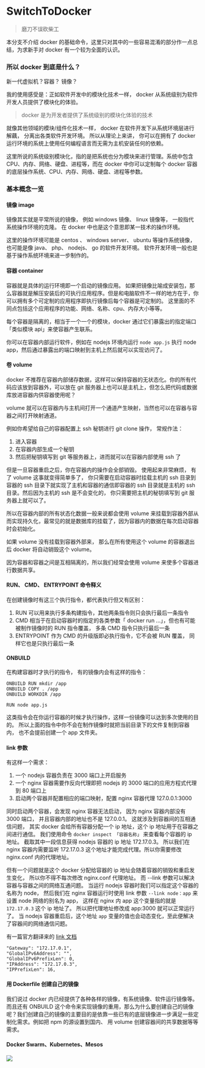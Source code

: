 # SwitchToDocker
> 磨刀不误砍柴工

本分支不介绍 docker 的基础命令，这里只对其中的一些容易混淆的部分作一点总结，为求新手对 docker 有一个较为全面的认识。

### 所以 docker 到底是什么？

新一代虚拟机？容器？ 镜像？

我的使用感受是：正如软件开发中的模块化技术一样， docker 从系统级别为软件开发人员提供了模块化的体验。

> docker 是为开发者提供了系统级别的模块化体验的技术

就像其他领域的模块/组件化技术一样， docker 在软件开发下从系统环境层进行解藕， 分离出各类软件开发环境。 所以从理论上来讲， 你可以在拥有了 docker 运行环境的系统上使用任何编程语言而无需为主机安装任何的依赖。

这里所说的系统级别模块化，指的是把系统也分为模块来进行管理。系统中包含 CPU、内存、网络、硬盘、进程等，而在 docker 中你可以定制每个 docker 容器的底层操作系统、CPU、内存、网络、硬盘、进程等参数。

### 基本概念一览

#### 镜像 image

镜像其实就是平常所说的镜像， 例如 windows 镜像、 linux 镜像等， 一般指代系统操作环境的克隆。 在 docker 中也是这个意思即某一技术的操作环境。

这里的操作环境可能是 centos 、 windows server、 ubuntu 等操作系统镜像，也可能是像 java、 php、 nodejs、 go 的软件开发环境。 软件开发环境一般也是基于操作系统环境来进一步制作的。


#### 容器 container

容器就是具体的运行环境即一个启动的镜像应用。 如果把镜像比喻成安装包，那么容器就是解压安装后的可执行应用程序。但是和电脑软件不一样的地方在于，你可以拥有多个可定制的应用程序即执行镜像后每个容器是可定制的。 这里面的不同点包括这个应用程序的功能、网络、名称、cpu、内存大小等等。

每个容器是隔离的，相当于一个一个的模块，docker 通过它们暴露出的指定端口「类似模块 api」来使容器产生联系。

你可以在容器内部运行软件，例如在 nodejs 环境内运行 `node app.js` 执行 node app，然后通过暴露出的端口映射到主机上然后就可以实现访问了。


#### 卷 volume

docker 不推荐在容器内部储存数据，这样可以保持容器的无状态化。你的所有代码应该放到容器外，可以放在 git 服务器上也可以是主机上，但怎么把代码或数据库放进容器内供容器使用呢？

volume 就可以在容器内与主机间打开一个通道产生映射，当然也可以在容器与容器之间打开映射通道。

例如你希望给自己的容器配置上 ssh 秘钥进行 git clone 操作， 常规作法：
1. 进入容器
1. 在容器内部生成一个秘钥
1. 然后把秘钥填写到 git 等服务器上，进而就可以在容器内部使用 ssh 了

但是一旦容器重启之后，你在容器内的操作会全部销毁。 使用起来非常麻烦， 有了 volume 这事就变得简单多了， 你只需要在启动容器时挂载主机的 ssh 目录到容器的 ssh 目录下就实现了主机和容器的通信即容器的 ssh 目录就是主机的 ssh 目录。然后因为主机的 ssh 是不会变化的， 你只需要把主机的秘钥填写到 git 服务器上就可以了。

所以在容器内部的所有状态化数据一般来说都会使用 volume 来挂载到容器外部从而实现持久化，最常见的就是数据库的挂载了，因为容器内的数据在每次启动容器时会初始化。

如果 volume 没有挂载到容器外部来， 那么在所有使用这个 volume 的容器退出后 docker 将自动销毁这个 volume。

因为容器和容器之间是互相隔离的，所以我们经常会使用 volume 来使多个容器进行数据共享。

#### RUN、 CMD、 ENTRYPOINT 命令释义

在创建镜像时有这三个执行指令，都代表执行但又有区别：

1. RUN 可以用来执行多条构建指令，其他两条指令则只会执行最后一条指令
1. CMD 相当于在启动容器时的指定的各类参数「 docker run ...」，但也有可能被制作镜像时的 RUN 指令覆盖， 多条 CMD 指令只执行最后一条
1. ENTRYPOINT 作为 CMD 的升级版即必执行指令，它不会被 RUN 覆盖， 同样它也是只执行最后一条

#### ONBUILD

在构建容器时才执行的指令， 有的镜像内会有这样的指令：

````
ONBUILD RUN mkdir /app
ONBUILD COPY . /app
ONBUILD WORKDIR /app

RUN node app.js
````

这类指令会在你运行容器的时候才执行操作，这样一份镜像可以达到多次使用的目的。 所以上面的指令中你不会在制作镜像时就把当前目录下的文件复制到容器内， 也不会提前创建一个 app 文件夹。

#### link 参数

有这样一个需求：
1. 一个 nodejs 容器负责在 3000 端口上开启服务
1. 一个 nginx 容器需要作反向代理即把 nodejs 的 3000 端口的应用方程式代理到 80 端口上
1. 启动两个容器并配置相应的端口映射，配置 nginx 容器代理 127.0.0.1:3000

同时启动两个容器，会发现 nginx 容器无法启动， 因为 nginx 容器内部没有 3000 端口， 并且容器内部的地址也不是 127.0.0.1。 这就涉及到容器间的互相通信问题， 其实 docker 会给所有容器分配一个 ip 地址，这个 ip 地址用于在容器之间进行通信。 我们使用命令 `docker inspect 「容器名称」` 来查看每个容器的 ip 地址。 截取其中一段信息获得 nodejs 容器的 ip 地址 172.17.0.3。 所以我们在 nginx 容器内需要监听 172.17.0.3 这个地址才能完成代理。所以你需要修改 nginx.conf 内的代理地址。

但有一个问题就是这个 docker 分配给容器的 ip 地址会随着容器的销毁和重启发生变化， 所以你不得不每次修改 nginx.conf 代理地址。 而 --link 参数可以解决容器与容器之间的网络互通问题。 当运行 nodejs 容器时我们可以指定这个容器的名称为 node， 然后我们在 nginx 容器运行时使用 link 参数 `--link node：app` 来设置 node 网络的别名为 app， 这样在 nginx 内 app 这个变量指的就是 `172.17.0.3` 这个 ip 地址了。 所以把代理地址修改成 app:3000 就可以正常运行了。 当 nodejs 容器重启后，这个地址 `app` 变量的值也会动态变化，至此便解决了容器间的网络通信问题。

有一篇官方翻译来的 [link 文档](https://kevinguo.me/2017/07/06/Docker-links/)


````
"Gateway": "172.17.0.1",
"GlobalIPv6Address": "",
"GlobalIPv6PrefixLen": 0,
"IPAddress": "172.17.0.3",
"IPPrefixLen": 16,
````

#### 用 Dockerfile 创建自己的镜像

我们说过 docker 内已经提供了各种各样的镜像，有系统镜像、软件运行镜像等。而且还有 ONBUILD 这个命令来实现镜像的重用，那么为什么要创建自己的镜像呢？我们创建自己的镜像的主要目的是依靠一些已有的底层镜像进一步满足一些定制化需求。例如把 npm 的源设置到国内、 用 volume 创建容器间的共享数据等等需求。


#### Docker Swarm、Kubernetes、Mesos

![](https://cdn-images-1.medium.com/max/1600/1*M50BNQPKRomq2p76lAQnNQ.png)
